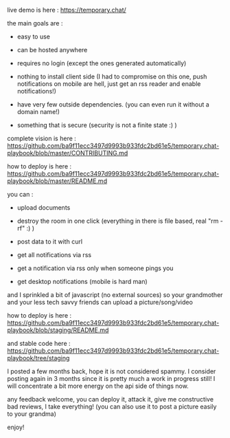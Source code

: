 live demo is here : https://temporary.chat/

the main goals are :

- easy to use

- can be hosted anywhere

- requires no login (except the ones generated automatically)

- nothing to install client side (I had to compromise on this one, push notifications on mobile are hell, just get an rss reader and enable notifications!)

- have very few outside dependencies. (you can even run it without a domain name!)

- something that is secure (security is not a finite state :) )

complete vision is here : https://github.com/ba9f11ecc3497d9993b933fdc2bd61e5/temporary.chat-playbook/blob/master/CONTRIBUTING.md

how to deploy is here : https://github.com/ba9f11ecc3497d9993b933fdc2bd61e5/temporary.chat-playbook/blob/master/README.md

you can :

- upload documents

- destroy the room in one click (everything in there is file based, real "rm -rf" :) )

- post data to it with curl

- get all notifications via rss

- get a notification via rss only when someone pings you

- get desktop notifications (mobile is hard man)

and I sprinkled a bit of javascript (no external sources) so your grandmother and your less tech savvy friends can upload a picture/song/video

how to deploy is here : https://github.com/ba9f11ecc3497d9993b933fdc2bd61e5/temporary.chat-playbook/blob/staging/README.md

and stable code here : https://github.com/ba9f11ecc3497d9993b933fdc2bd61e5/temporary.chat-playbook/tree/staging

I posted a few months back, hope it is not considered spammy. I consider posting again in 3 months since it is pretty much a work in progress still! I will concentrate a bit more energy on the api side of things now.

any feedback welcome, you can deploy it, attack it, give me constructive bad reviews, I take everything! (you can also use it to post a picture easily to your grandma)

enjoy!